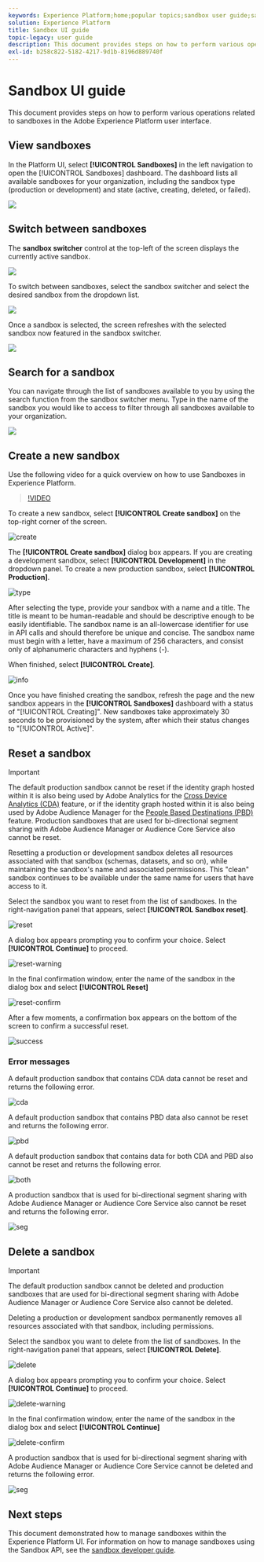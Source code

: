 ```yaml
---
keywords: Experience Platform;home;popular topics;sandbox user guide;sandbox guide
solution: Experience Platform
title: Sandbox UI guide
topic-legacy: user guide
description: This document provides steps on how to perform various operations related to sandboxes in the Adobe Experience Platform user interface.
exl-id: b258c822-5182-4217-9d1b-8196d889740f
---
```

# Sandbox UI guide

This document provides steps on how to perform various operations related to sandboxes in the Adobe Experience Platform user interface.

## View sandboxes

In the Platform UI, select **[!UICONTROL Sandboxes]** in the left navigation to open the [!UICONTROL Sandboxes] dashboard. The dashboard lists all available sandboxes for your organization, including the sandbox type (production or development) and state (active, creating, deleted, or failed).

![](../images/ui/view-sandboxes.png)

## Switch between sandboxes

The **sandbox switcher** control at the top-left of the screen displays the currently active sandbox.

![](../images/ui/sandbox-switcher.png)

To switch between sandboxes, select the sandbox switcher and select the desired sandbox from the dropdown list.

![](../images/ui/switcher-menu.png)

Once a sandbox is selected, the screen refreshes with the selected sandbox now featured in the sandbox switcher.

![](../images/ui/switched.png)

## Search for a sandbox

You can navigate through the list of sandboxes available to you by using the search function from the sandbox switcher menu. Type in the name of the sandbox you would like to access to filter through all sandboxes available to your organization.

![](../images/ui/sandbox-search.png)

## Create a new sandbox

Use the following video for a quick overview on how to use Sandboxes in Experience Platform.

>[!VIDEO](https://video.tv.adobe.com/v/29838/?quality=12&learn=on)

To create a new sandbox, select **[!UICONTROL Create sandbox]** on the top-right corner of the screen.

![create](../images/ui/create.png)

The **[!UICONTROL Create sandbox]** dialog box appears. If you are creating a development sandbox, select **[!UICONTROL Development]** in the dropdown panel. To create a new production sandbox, select **[!UICONTROL Production]**.

![type](../images/ui/type.png)

After selecting the type, provide your sandbox with a name and a title. The title is meant to be human-readable and should be descriptive enough to be easily identifiable. The sandbox name is an all-lowercase identifier for use in API calls and should therefore be unique and concise. The sandbox name must begin with a letter, have a maximum of 256 characters, and consist only of alphanumeric characters and hyphens (-).

When finished, select **[!UICONTROL Create]**.

![info](../images/ui/info.png)

Once you have finished creating the sandbox, refresh the page and the new sandbox appears in the **[!UICONTROL Sandboxes]** dashboard with a status of "[!UICONTROL Creating]". New sandboxes take approximately 30 seconds to be provisioned by the system, after which their status changes to "[!UICONTROL Active]".

## Reset a sandbox

>[!IMPORTANT]
>
>The default production sandbox cannot be reset if the identity graph hosted within it is also being used by Adobe Analytics for the [Cross Device Analytics (CDA)](https://experienceleague.adobe.com/docs/analytics/components/cda/overview.html) feature, or if the identity graph hosted within it is also being used by Adobe Audience Manager for the [People Based Destinations (PBD)](https://experienceleague.adobe.com/docs/audience-manager/user-guide/features/destinations/people-based/people-based-destinations-overview.html) feature. Production sandboxes that are used for bi-directional segment sharing with Adobe Audience Manager or Audience Core Service also cannot be reset.

Resetting a production or development sandbox deletes all resources associated with that sandbox (schemas, datasets, and so on), while maintaining the sandbox's name and associated permissions. This "clean" sandbox continues to be available under the same name for users that have access to it.

Select the sandbox you want to reset from the list of sandboxes. In the right-navigation panel that appears, select **[!UICONTROL Sandbox reset]**.

![reset](../images/ui/reset.png)

A dialog box appears prompting you to confirm your choice. Select **[!UICONTROL Continue]** to proceed.

![reset-warning](../images/ui/reset-warning.png)

In the final confirmation window, enter the name of the sandbox in the dialog box and select **[!UICONTROL Reset]**

![reset-confirm](../images/ui/reset-confirm.png)

After a few moments, a confirmation box appears on the bottom of the screen to confirm a successful reset.

![success](../images/ui/success.png)

### Error messages

A default production sandbox that contains CDA data cannot be reset and returns the following error.

![cda](../images/ui/cda.png)

A default production sandbox that contains PBD data also cannot be reset and returns the following error.

![pbd](../images/ui/pbd.png)

A default production sandbox that contains data for both CDA and PBD also cannot be reset and returns the following error.

![both](../images/ui/both.png)

A production sandbox that is used for bi-directional segment sharing with Adobe Audience Manager or Audience Core Service also cannot be reset and returns the following error.

![seg](../images/ui/seg.png)

## Delete a sandbox

>[!IMPORTANT]
>
>The default production sandbox cannot be deleted and production sandboxes that are used for bi-directional segment sharing with Adobe Audience Manager or Audience Core Service also cannot be deleted.

Deleting a production or development sandbox permanently removes all resources associated with that sandbox, including permissions.

Select the sandbox you want to delete from the list of sandboxes. In the right-navigation panel that appears, select **[!UICONTROL Delete]**.

![delete](../images/ui/delete.png)

A dialog box appears prompting you to confirm your choice. Select **[!UICONTROL Continue]** to proceed.

![delete-warning](../images/ui/delete-warning.png)

In the final confirmation window, enter the name of the sandbox in the dialog box and select  **[!UICONTROL Continue]**

![delete-confirm](../images/ui/delete-confirm.png)

A production sandbox that is used for bi-directional segment sharing with Adobe Audience Manager or Audience Core Service cannot be deleted and returns the following error.

![seg](../images/ui/seg.png)

## Next steps

This document demonstrated how to manage sandboxes within the Experience Platform UI. For information on how to manage sandboxes using the Sandbox API, see the [sandbox developer guide](../api/getting-started.md).
